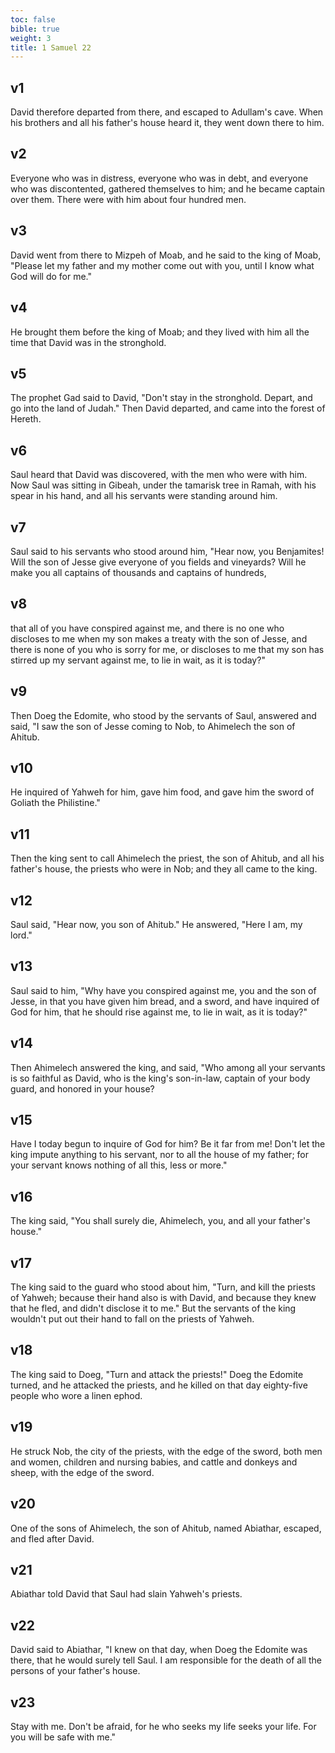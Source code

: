 ```yaml
---
toc: false
bible: true
weight: 3
title: 1 Samuel 22
---
```




## v1 
David therefore departed from there, and escaped to Adullam's cave. When his brothers and all his father's house heard it, they went down there to him. 

## v2 
Everyone who was in distress, everyone who was in debt, and everyone who was discontented, gathered themselves to him; and he became captain over them. There were with him about four hundred men. 

## v3 
David went from there to Mizpeh of Moab, and he said to the king of Moab, "Please let my father and my mother come out with you, until I know what God will do for me." 

## v4 
He brought them before the king of Moab; and they lived with him all the time that David was in the stronghold. 

## v5 
The prophet Gad said to David, "Don't stay in the stronghold. Depart, and go into the land of Judah." Then David departed, and came into the forest of Hereth. 

## v6 
Saul heard that David was discovered, with the men who were with him. Now Saul was sitting in Gibeah, under the tamarisk tree in Ramah, with his spear in his hand, and all his servants were standing around him. 

## v7 
Saul said to his servants who stood around him, "Hear now, you Benjamites! Will the son of Jesse give everyone of you fields and vineyards? Will he make you all captains of thousands and captains of hundreds, 

## v8 
that all of you have conspired against me, and there is no one who discloses to me when my son makes a treaty with the son of Jesse, and there is none of you who is sorry for me, or discloses to me that my son has stirred up my servant against me, to lie in wait, as it is today?" 

## v9 
Then Doeg the Edomite, who stood by the servants of Saul, answered and said, "I saw the son of Jesse coming to Nob, to Ahimelech the son of Ahitub. 

## v10 
He inquired of Yahweh for him, gave him food, and gave him the sword of Goliath the Philistine." 

## v11 
Then the king sent to call Ahimelech the priest, the son of Ahitub, and all his father's house, the priests who were in Nob; and they all came to the king. 

## v12 
Saul said, "Hear now, you son of Ahitub." He answered, "Here I am, my lord." 

## v13 
Saul said to him, "Why have you conspired against me, you and the son of Jesse, in that you have given him bread, and a sword, and have inquired of God for him, that he should rise against me, to lie in wait, as it is today?" 

## v14 
Then Ahimelech answered the king, and said, "Who among all your servants is so faithful as David, who is the king's son-in-law, captain of your body guard, and honored in your house? 

## v15 
Have I today begun to inquire of God for him? Be it far from me! Don't let the king impute anything to his servant, nor to all the house of my father; for your servant knows nothing of all this, less or more." 

## v16 
The king said, "You shall surely die, Ahimelech, you, and all your father's house." 

## v17 
The king said to the guard who stood about him, "Turn, and kill the priests of Yahweh; because their hand also is with David, and because they knew that he fled, and didn't disclose it to me." But the servants of the king wouldn't put out their hand to fall on the priests of Yahweh. 

## v18 
The king said to Doeg, "Turn and attack the priests!" Doeg the Edomite turned, and he attacked the priests, and he killed on that day eighty-five people who wore a linen ephod. 

## v19 
He struck Nob, the city of the priests, with the edge of the sword, both men and women, children and nursing babies, and cattle and donkeys and sheep, with the edge of the sword. 

## v20 
One of the sons of Ahimelech, the son of Ahitub, named Abiathar, escaped, and fled after David. 

## v21 
Abiathar told David that Saul had slain Yahweh's priests. 

## v22 
David said to Abiathar, "I knew on that day, when Doeg the Edomite was there, that he would surely tell Saul. I am responsible for the death of all the persons of your father's house. 

## v23 
Stay with me. Don't be afraid, for he who seeks my life seeks your life. For you will be safe with me."
